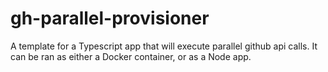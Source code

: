# gh-parallel-provisioner
A template for a Typescript app that will execute parallel github api calls. It can be ran as either a Docker container, or as a Node app.
